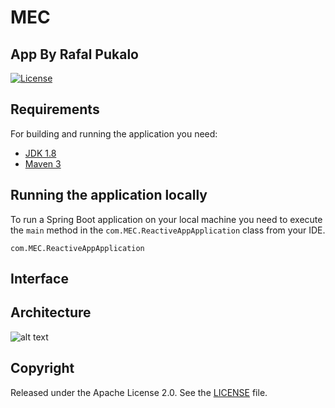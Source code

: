 # MEC
## App By Rafal Pukalo
[![License](http://img.shields.io/:license-apache-blue.svg)](http://www.apache.org/licenses/LICENSE-2.0.html)

## Requirements
For building and running the application you need:
- [JDK 1.8](http://www.oracle.com/technetwork/java/javase/downloads/jdk8-downloads-2133151.html)
- [Maven 3](https://maven.apache.org)  
  
## Running the application locally 

To run a Spring Boot application on your local machine you need to execute the `main` method in the `com.MEC.ReactiveAppApplication` class from your IDE.
```shell
com.MEC.ReactiveAppApplication
```
 
## Interface

## Architecture
  ![alt text](https://i.imgur.com/m0Pa1Aj.png)
## Copyright

Released under the Apache License 2.0. See the [LICENSE](https://github.com/codecentric/springboot-sample-app/blob/master/LICENSE) file.
